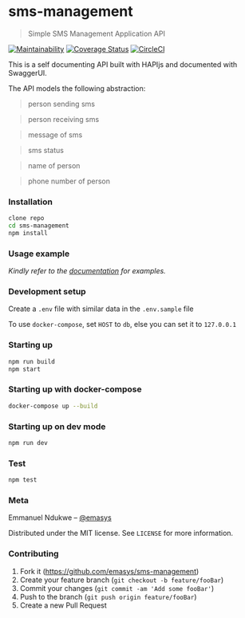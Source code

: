 # sms-management
> Simple SMS Management Application API 

[![Maintainability](https://api.codeclimate.com/v1/badges/99bd8f1e8d47079b4eeb/maintainability)](https://codeclimate.com/github/emasys/sms-management/maintainability)
[![Coverage Status](https://coveralls.io/repos/github/emasys/sms-management/badge.svg?branch=staging)](https://coveralls.io/github/emasys/sms-management?branch=staging)
[![CircleCI](https://circleci.com/gh/emasys/sms-management.svg?style=svg)](https://circleci.com/gh/emasys/sms-management)

This is a self documenting API built with HAPIjs and documented with SwaggerUI.

The API models the following abstraction: 
> person sending sms

> person receiving sms

> message of sms

> sms status

> name of person

> phone number of person

### Installation

```sh
clone repo
cd sms-management
npm install
```

### Usage example

_Kindly refer to the [documentation][docs] for examples._

### Development setup

Create a `.env` file with similar data in the `.env.sample` file

To use `docker-compose`, set `HOST` to `db`, else you can set it to `127.0.0.1`

### Starting up

```sh
npm run build
npm start
```

### Starting up with docker-compose
```sh
docker-compose up --build
```

### Starting up on dev mode

```sh
npm run dev
```

### Test
```sh
npm test
```

### Meta

Emmanuel Ndukwe – [@emasys][twitter] 

Distributed under the MIT license. See ``LICENSE`` for more information.

### Contributing

1. Fork it (<https://github.com/emasys/sms-management>)
2. Create your feature branch (`git checkout -b feature/fooBar`)
3. Commit your changes (`git commit -am 'Add some fooBar'`)
4. Push to the branch (`git push origin feature/fooBar`)
5. Create a new Pull Request

<!-- Markdown link dfn's -->
[docs]: https://sms-management-pipe.herokuapp.com/documentation
[twitter]: https://twitter.com/emasys_nd


